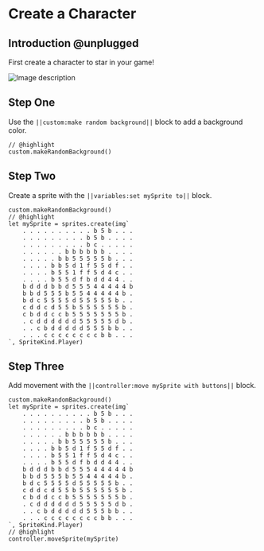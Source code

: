# Create a Character

## Introduction @unplugged

First create a character to star in your game!

![Image description](https://raw.githubusercontent.com/microsoft/pxt-tutorial-sample/master/images/enemies.gif)

## Step One

Use the ``||custom:make random background||`` block to add a background color.

```blocks
// @highlight
custom.makeRandomBackground()
```

## Step Two

Create a sprite with the ``||variables:set mySprite to||`` block.

```blocks
custom.makeRandomBackground()
// @highlight
let mySprite = sprites.create(img`
    . . . . . . . . . . b 5 b . . .
    . . . . . . . . . b 5 b . . . .
    . . . . . . . . . b c . . . . .
    . . . . . . b b b b b b . . . .
    . . . . . b b 5 5 5 5 5 b . . .
    . . . . b b 5 d 1 f 5 5 d f . .
    . . . . b 5 5 1 f f 5 d 4 c . .
    . . . . b 5 5 d f b d d 4 4 . .
    b d d d b b d 5 5 5 4 4 4 4 4 b
    b b d 5 5 5 b 5 5 4 4 4 4 4 b .
    b d c 5 5 5 5 d 5 5 5 5 5 b . .
    c d d c d 5 5 b 5 5 5 5 5 5 b .
    c b d d c c b 5 5 5 5 5 5 5 b .
    . c d d d d d d 5 5 5 5 5 d b .
    . . c b d d d d d 5 5 5 b b . .
    . . . c c c c c c c c b b . . .
`, SpriteKind.Player)
```

## Step Three

Add movement with the ``||controller:move mySprite with buttons||`` block.

```blocks
custom.makeRandomBackground()
let mySprite = sprites.create(img`
    . . . . . . . . . . b 5 b . . .
    . . . . . . . . . b 5 b . . . .
    . . . . . . . . . b c . . . . .
    . . . . . . b b b b b b . . . .
    . . . . . b b 5 5 5 5 5 b . . .
    . . . . b b 5 d 1 f 5 5 d f . .
    . . . . b 5 5 1 f f 5 d 4 c . .
    . . . . b 5 5 d f b d d 4 4 . .
    b d d d b b d 5 5 5 4 4 4 4 4 b
    b b d 5 5 5 b 5 5 4 4 4 4 4 b .
    b d c 5 5 5 5 d 5 5 5 5 5 b . .
    c d d c d 5 5 b 5 5 5 5 5 5 b .
    c b d d c c b 5 5 5 5 5 5 5 b .
    . c d d d d d d 5 5 5 5 5 d b .
    . . c b d d d d d 5 5 5 b b . .
    . . . c c c c c c c c b b . . .
`, SpriteKind.Player)
// @highlight
controller.moveSprite(mySprite)
```
